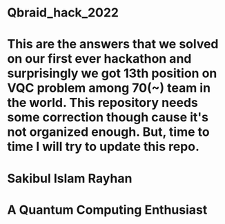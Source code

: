 # Qbraid_hack_2022
# This are the answers that we solved on our first ever hackathon and surprisingly we got 13th position on VQC problem among 70(~) team in the world. This repository needs some correction though cause it's not organized enough. But, time to time I will try to update this repo.

# Sakibul Islam Rayhan
# A Quantum Computing Enthusiast 

